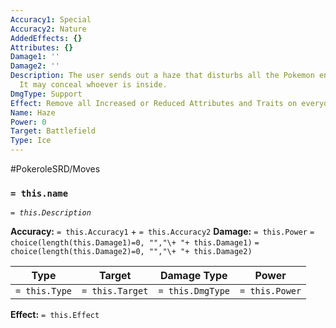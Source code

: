 ```yaml
---
Accuracy1: Special
Accuracy2: Nature
AddedEffects: {}
Attributes: {}
Damage1: ''
Damage2: ''
Description: The user sends out a haze that disturbs all the Pokemon engaged in battle.
  It may conceal whoever is inside.
DmgType: Support
Effect: Remove all Increased or Reduced Attributes and Traits on everyone on the Battlefield.
Name: Haze
Power: 0
Target: Battlefield
Type: Ice
---
```


#PokeroleSRD/Moves

### `= this.name` 
*`= this.Description`*

**Accuracy:** `= this.Accuracy1` + `= this.Accuracy2`
**Damage:** `= this.Power` `= choice(length(this.Damage1)=0, "","\+ "+ this.Damage1)` `= choice(length(this.Damage2)=0, "","\+ "+ this.Damage2)`

| Type          | Target          | Damage Type          | Power          |
| ------------- | --------------- | ---------------- | -------------- |
| `= this.Type` | `= this.Target` | `= this.DmgType` | `= this.Power` | 

**Effect:** `= this.Effect`